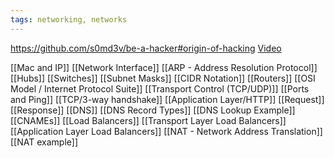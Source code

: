 ```yaml
---
tags: networking, networks
---
```

https://github.com/s0md3v/be-a-hacker#origin-of-hacking
[Video](https://www.youtube.com/watch?v=9uebakqWlB0)

[[Mac and IP]]
[[Network Interface]]
[[ARP - Address Resolution Protocol]]
[[Hubs]]
[[Switches]]
[[Subnet Masks]]
[[CIDR Notation]]
[[Routers]]
[[OSI Model / Internet Protocol Suite]]
[[Transport Control (TCP/UDP)]]
[[Ports and Ping]]
[[TCP/3-way handshake]]
[[Application Layer/HTTP]]
[[Request]]
[[Response]]
[[DNS]]
[[DNS Record Types]]
[[DNS Lookup Example]]
[[CNAMEs]]
[[Load Balancers]]
[[Transport Layer Load Balancers]]
[[Application Layer Load Balancers]]
[[NAT - Network Address Translation]]
[[NAT example]]